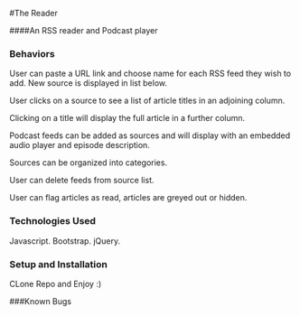 #The Reader

####An RSS reader and Podcast player



### Behaviors

User can paste a URL link and choose name for each RSS feed they wish to add. New source is displayed in list below.

User clicks on a source to see a list of article titles in an adjoining column.

Clicking on a title will display the full article in a further column.

Podcast feeds can be added as sources and will display with an embedded audio player and episode description.

Sources can be organized into categories.

User can delete feeds from source list.

User can flag articles as read, articles are greyed out or hidden.

### Technologies Used
Javascript. Bootstrap. jQuery.

### Setup and Installation
CLone Repo and Enjoy :)


###Known Bugs
